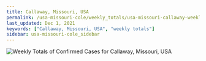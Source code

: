 ```yaml
---
title: Callaway, Missouri, USA
permalink: /usa-missouri-cole/weekly_totals/usa-missouri-callaway-weekly_totals.html
last_updated: Dec 1, 2021
keywords: ["Callaway, Missouri, USA", "weekly totals"]
sidebar: usa-missouri-cole_sidebar
---
```


![Weekly Totals of Confirmed Cases for Callaway, Missouri, USA](/covid_tracker/images/graphs/usa-missouri-callaway-weekly_totals_graph.png)
